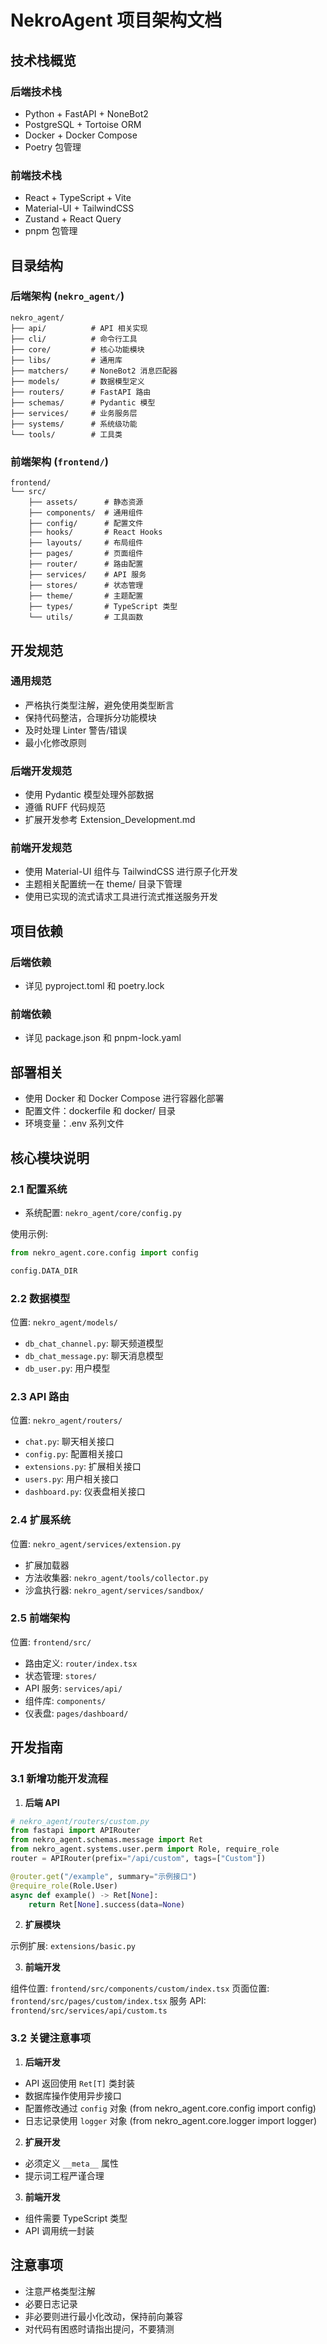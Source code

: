 # NekroAgent 项目架构文档

## 技术栈概览

### 后端技术栈
- Python + FastAPI + NoneBot2
- PostgreSQL + Tortoise ORM
- Docker + Docker Compose
- Poetry 包管理

### 前端技术栈
- React + TypeScript + Vite
- Material-UI + TailwindCSS
- Zustand + React Query
- pnpm 包管理

## 目录结构

### 后端架构 (`nekro_agent/`)
```
nekro_agent/
├── api/          # API 相关实现
├── cli/          # 命令行工具
├── core/         # 核心功能模块
├── libs/         # 通用库
├── matchers/     # NoneBot2 消息匹配器
├── models/       # 数据模型定义
├── routers/      # FastAPI 路由
├── schemas/      # Pydantic 模型
├── services/     # 业务服务层
├── systems/      # 系统级功能
└── tools/        # 工具类
```

### 前端架构 (`frontend/`)
```
frontend/
└── src/
    ├── assets/      # 静态资源
    ├── components/  # 通用组件
    ├── config/      # 配置文件
    ├── hooks/       # React Hooks
    ├── layouts/     # 布局组件
    ├── pages/       # 页面组件
    ├── router/      # 路由配置
    ├── services/    # API 服务
    ├── stores/      # 状态管理
    ├── theme/       # 主题配置
    ├── types/       # TypeScript 类型
    └── utils/       # 工具函数
```

## 开发规范

### 通用规范
- 严格执行类型注解，避免使用类型断言
- 保持代码整洁，合理拆分功能模块
- 及时处理 Linter 警告/错误
- 最小化修改原则

### 后端开发规范
- 使用 Pydantic 模型处理外部数据
- 遵循 RUFF 代码规范
- 扩展开发参考 Extension_Development.md

### 前端开发规范
- 使用 Material-UI 组件与 TailwindCSS 进行原子化开发
- 主题相关配置统一在 theme/ 目录下管理
- 使用已实现的流式请求工具进行流式推送服务开发

## 项目依赖

### 后端依赖
- 详见 pyproject.toml 和 poetry.lock

### 前端依赖
- 详见 package.json 和 pnpm-lock.yaml

## 部署相关
- 使用 Docker 和 Docker Compose 进行容器化部署
- 配置文件：dockerfile 和 docker/ 目录
- 环境变量：.env 系列文件

## 核心模块说明

### 2.1 配置系统

- 系统配置: `nekro_agent/core/config.py`

使用示例:

```python
from nekro_agent.core.config import config

config.DATA_DIR
```

### 2.2 数据模型

位置: `nekro_agent/models/`

- `db_chat_channel.py`: 聊天频道模型
- `db_chat_message.py`: 聊天消息模型
- `db_user.py`: 用户模型

### 2.3 API 路由

位置: `nekro_agent/routers/`

- `chat.py`: 聊天相关接口
- `config.py`: 配置相关接口
- `extensions.py`: 扩展相关接口
- `users.py`: 用户相关接口
- `dashboard.py`: 仪表盘相关接口

### 2.4 扩展系统

位置: `nekro_agent/services/extension.py`

- 扩展加载器
- 方法收集器: `nekro_agent/tools/collector.py`
- 沙盒执行器: `nekro_agent/services/sandbox/`

### 2.5 前端架构

位置: `frontend/src/`

- 路由定义: `router/index.tsx`
- 状态管理: `stores/`
- API 服务: `services/api/`
- 组件库: `components/`
- 仪表盘: `pages/dashboard/`

## 开发指南

### 3.1 新增功能开发流程

1. **后端 API**

```python
# nekro_agent/routers/custom.py
from fastapi import APIRouter
from nekro_agent.schemas.message import Ret
from nekro_agent.systems.user.perm import Role, require_role
router = APIRouter(prefix="/api/custom", tags=["Custom"])

@router.get("/example", summary="示例接口")
@require_role(Role.User)
async def example() -> Ret[None]:
    return Ret[None].success(data=None)
```

2. **扩展模块**

示例扩展: `extensions/basic.py`

3. **前端开发**

组件位置: `frontend/src/components/custom/index.tsx`
页面位置: `frontend/src/pages/custom/index.tsx`
服务 API: `frontend/src/services/api/custom.ts`

### 3.2 关键注意事项

1. **后端开发**

- API 返回使用 `Ret[T]` 类封装
- 数据库操作使用异步接口
- 配置修改通过 `config` 对象 (from nekro_agent.core.config import config)
- 日志记录使用 `logger` 对象 (from nekro_agent.core.logger import logger)

2. **扩展开发**

- 必须定义 `__meta__` 属性
- 提示词工程严谨合理

3. **前端开发**

- 组件需要 TypeScript 类型
- API 调用统一封装

## 注意事项

- 注意严格类型注解
- 必要日志记录
- 非必要则进行最小化改动，保持前向兼容
- 对代码有困惑时请指出提问，不要猜测
